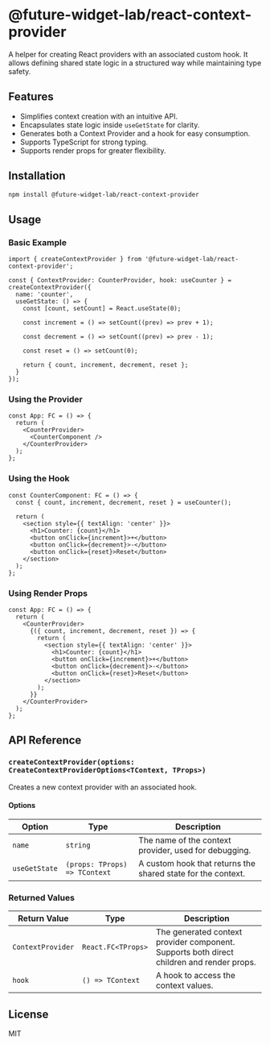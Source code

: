 # @future-widget-lab/react-context-provider

A helper for creating React providers with an associated custom hook. It allows defining shared state logic in a structured way while maintaining type safety.

## Features

- Simplifies context creation with an intuitive API.
- Encapsulates state logic inside `useGetState` for clarity.
- Generates both a Context Provider and a hook for easy consumption.
- Supports TypeScript for strong typing.
- Supports render props for greater flexibility.

## Installation

```sh
npm install @future-widget-lab/react-context-provider
```

## Usage

### Basic Example

```tsx
import { createContextProvider } from '@future-widget-lab/react-context-provider';

const { ContextProvider: CounterProvider, hook: useCounter } = createContextProvider({
  name: 'counter',
  useGetState: () => {
    const [count, setCount] = React.useState(0);

    const increment = () => setCount((prev) => prev + 1);

    const decrement = () => setCount((prev) => prev - 1);

    const reset = () => setCount(0);

    return { count, increment, decrement, reset };
  }
});
```

### Using the Provider

```tsx
const App: FC = () => {
  return (
    <CounterProvider>
      <CounterComponent />
    </CounterProvider>
  );
};
```

### Using the Hook

```tsx
const CounterComponent: FC = () => {
  const { count, increment, decrement, reset } = useCounter();

  return (
    <section style={{ textAlign: 'center' }}>
      <h1>Counter: {count}</h1>
      <button onClick={increment}>+</button>
      <button onClick={decrement}>-</button>
      <button onClick={reset}>Reset</button>
    </section>
  );
};
```

### Using Render Props

```tsx
const App: FC = () => {
  return (
    <CounterProvider>
      {({ count, increment, decrement, reset }) => {
        return (
          <section style={{ textAlign: 'center' }}>
            <h1>Counter: {count}</h1>
            <button onClick={increment}>+</button>
            <button onClick={decrement}>-</button>
            <button onClick={reset}>Reset</button>
          </section>
        );
      }}
    </CounterProvider>
  );
};
```

## API Reference

### `createContextProvider(options: CreateContextProviderOptions<TContext, TProps>)`

Creates a new context provider with an associated hook.

#### Options

| Option        | Type                          | Description                                                  |
| ------------- | ----------------------------- | ------------------------------------------------------------ |
| `name`        | `string`                      | The name of the context provider, used for debugging.        |
| `useGetState` | `(props: TProps) => TContext` | A custom hook that returns the shared state for the context. |

### Returned Values

| Return Value      | Type               | Description                                                                               |
| ----------------- | ------------------ | ----------------------------------------------------------------------------------------- |
| `ContextProvider` | `React.FC<TProps>` | The generated context provider component. Supports both direct children and render props. |
| `hook`            | `() => TContext`   | A hook to access the context values.                                                      |

## License

MIT

